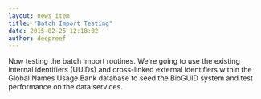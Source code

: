```yaml
---
layout: news_item
title: "Batch Import Testing"
date: 2015-02-25 12:18:02
author: deepreef
---
```


Now testing the batch import routines.  We're going to use the existing internal identifiers (UUIDs) and cross-linked external identifiers within the Global Names Usage Bank database to seed the BioGUID system and test performance on the data services.
